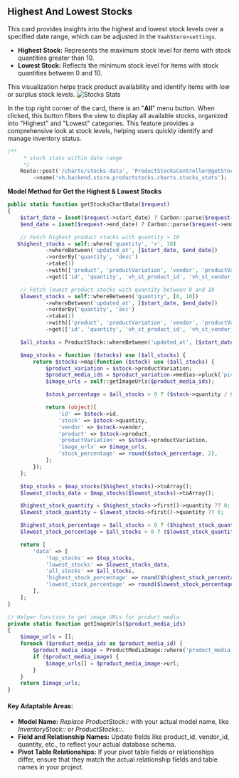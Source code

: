 

## Highest And Lowest Stocks
This card provides insights into the highest and lowest stock levels over a specified date range, which can be adjusted in the `VaahStore>settings`.

- **Highest Stock:** Represents the maximum stock level for items with stock quantities greater than 10.
- **Lowest Stock:** Reflects the minimum stock level for items with stock quantities between 0 and 10.

This visualization helps track product availability and identify items with low or surplus stock levels.
<img src="/images/vaahstore/product-stocks/stocks-charts.png" alt="Stocks Stats" />

In the top right corner of the card, there is an "**All**" menu button. When clicked, this button filters the view to display all
available stocks, organized into "Highest" and "Lowest" categories.
This feature provides a comprehensive look at stock levels, helping users quickly identify and manage inventory status.


```php
/**
     * stock stats within date range
     */
    Route::post('/charts/stocks-data', 'ProductStocksController@getStocksChartData')
        ->name('vh.backend.store.productstocks.charts.stocks_stats');
```


**Model Method for Get the Highest & Lowest Stocks**

```php
public static function getStocksChartData($request)
{
    $start_date = isset($request->start_date) ? Carbon::parse($request->start_date)->startOfDay() : Carbon::now()->startOfDay();
    $end_date = isset($request->end_date) ? Carbon::parse($request->end_date)->endOfDay() : Carbon::now()->endOfDay();

    // Fetch highest product stocks with quantity > 10
   $highest_stocks = self::where('quantity', '>', 10)
            ->whereBetween('updated_at', [$start_date, $end_date])
            ->orderBy('quantity', 'desc')
            ->take(1)
            ->with(['product', 'productVariation', 'vendor', 'productVariation.medias'])
            ->get(['id', 'quantity', 'vh_st_product_id', 'vh_st_vendor_id', 'vh_st_product_variation_id']);

    // Fetch lowest product stocks with quantity between 0 and 10
    $lowest_stocks = self::whereBetween('quantity', [0, 10])
            ->whereBetween('updated_at', [$start_date, $end_date])
            ->orderBy('quantity', 'asc')
            ->take(1)
            ->with(['product', 'productVariation', 'vendor', 'productVariation.medias'])
            ->get(['id', 'quantity', 'vh_st_product_id', 'vh_st_vendor_id', 'vh_st_product_variation_id']);

    $all_stocks = ProductStock::whereBetween('updated_at', [$start_date, $end_date])->sum('quantity');

    $map_stocks = function ($stocks) use ($all_stocks) {
        return $stocks->map(function ($stock) use ($all_stocks) {
            $product_variation = $stock->productVariation;
            $product_media_ids = $product_variation->medias->pluck('pivot.product_media_id');
            $image_urls = self::getImageUrls($product_media_ids);

            $stock_percentage = $all_stocks > 0 ? ($stock->quantity / $all_stocks) * 100 : 0;

            return (object)[
                'id' => $stock->id,
                'stock' => $stock->quantity,
                'vendor' => $stock->vendor,
                'product' => $stock->product,
                'productVariation' => $stock->productVariation,
                'image_urls' => $image_urls,
                'stock_percentage' => round($stock_percentage, 2),
            ];
        });
    };

    $top_stocks = $map_stocks($highest_stocks)->toArray();
    $lowest_stocks_data = $map_stocks($lowest_stocks)->toArray();

    $highest_stock_quantity = $highest_stocks->first()->quantity ?? 0;
    $lowest_stock_quantity = $lowest_stocks->first()->quantity ?? 0;

    $highest_stock_percentage = $all_stocks > 0 ? ($highest_stock_quantity / $all_stocks) * 100 : 0;
    $lowest_stock_percentage = $all_stocks > 0 ? ($lowest_stock_quantity / $all_stocks) * 100 : 0;

    return [
        'data' => [
            'top_stocks' => $top_stocks,
            'lowest_stocks' => $lowest_stocks_data,
            'all_stocks' => $all_stocks,
            'highest_stock_percentage' => round($highest_stock_percentage, 2),
            'lowest_stock_percentage' => round($lowest_stock_percentage, 2),
        ],
    ];
}

// Helper function to get image URLs for product media
private static function getImageUrls($product_media_ids)
{
    $image_urls = [];
    foreach ($product_media_ids as $product_media_id) {
        $product_media_image = ProductMediaImage::where('product_media_id', $product_media_id)->first(); // Update field name if necessary
        if ($product_media_image) {
            $image_urls[] = $product_media_image->url;
        }
    }
    return $image_urls;
}

```


#### Key Adaptable Areas:
- **Model Name:** _Replace ProductStock::_ with your actual model name, like _InventoryStock::_ or _ProductStocks::_.
- **Field and Relationship Names:** Update fields like product_id, vendor_id, quantity, etc., to reflect your actual database schema.
- **Pivot Table Relationships:** If your pivot table fields or relationships differ, ensure that they match the actual relationship fields and table names in your project.
